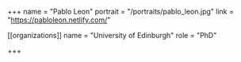 +++
name = "Pablo Leon"
portrait = "/portraits/pablo_leon.jpg"
link = "https://pabloleon.netlify.com/"

[[organizations]]
    name = "University of Edinburgh"
    role = "PhD"

+++

